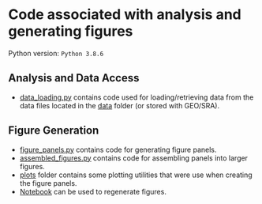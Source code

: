 # Code associated with analysis and generating figures

Python version: `Python 3.8.6`
## Analysis and Data Access

* [data_loading.py](./data_loading.py) contains code used for loading/retrieving data from the data files located in the [data](../data) folder (or stored with GEO/SRA).

## Figure Generation
* [figure_panels.py](./figure_panels.py) contains code for generating figure panels.
* [assembled_figures.py](./assembled_figures.py) contains code for assembling panels into larger figures.
* [plots](./plots) folder contains some plotting utilities that were use when creating the figure panels.
* [Notebook](../Figures.ipynb) can be used to regenerate figures.

